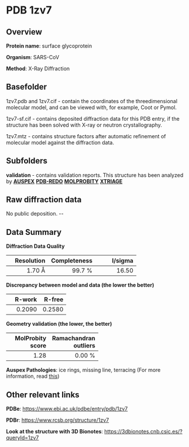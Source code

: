 # PDB 1zv7

## Overview

**Protein name**: surface glycoprotein

**Organism**: SARS-CoV

**Method**: X-Ray Diffraction

## Basefolder

1zv7.pdb and 1zv7.cif - contain the coordinates of the threedimensional molecular model, and can be viewed with, for example, Coot or Pymol.

1zv7-sf.cif - contains deposited diffraction data for this PDB entry, if the structure has been solved with X-ray or neutron crystallography.

1zv7.mtz - contains structure factors after automatic refinement of molecular model against the diffraction data.

## Subfolders





**validation** - contains validation reports. This structure has been analyzed by [**AUSPEX**](https://github.com/thorn-lab/coronavirus_structural_task_force/tree/master/pdb/surface_glycoprotein/SARS-CoV/1zv7/validation/auspex) [**PDB-REDO**](https://github.com/thorn-lab/coronavirus_structural_task_force/tree/master/pdb/surface_glycoprotein/SARS-CoV/1zv7/validation/pdb-redo) [**MOLPROBITY**](https://github.com/thorn-lab/coronavirus_structural_task_force/tree/master/pdb/surface_glycoprotein/SARS-CoV/1zv7/validation/molprobity) [**XTRIAGE**](https://github.com/thorn-lab/coronavirus_structural_task_force/blob/master/pdb/surface_glycoprotein/SARS-CoV/1zv7/validation/Xtriage_output.log) 

## Raw diffraction data

No public deposition. --<br> 

## Data Summary
**Diffraction Data Quality**

|   | Resolution | Completeness| I/sigma |
|---|-------------:|----------------:|--------------:|
|   |1.70 Å|99.7  %|<img width=50/>16.50|

**Discrepancy between model and data (the lower the better)**

|   | **R-work**| **R-free**   
|---|-------------:|----------------:|           
||  0.2090|  0.2580|

**Geometry validation (the lower, the better)**

|   |**MolProbity<br>score**| **Ramachandran<br>outliers** 
|---|-------------:|----------------:|
||  1.28|  0.00 %|

**Auspex Pathologies**: ice rings, missing line, terracing (For more information, read [this](https://github.com/thorn-lab/coronavirus_structural_task_force/blob/master/pdb/surface_glycoprotein/SARS-CoV/1zv7/validation/auspex/1zv7_auspex_comments.txt))

 



## Other relevant links 
**PDBe**:  https://www.ebi.ac.uk/pdbe/entry/pdb/1zv7
 
**PDBr**: https://www.rcsb.org/structure/1zv7 

**Look at the structure with 3D Bionotes**: https://3dbionotes.cnb.csic.es/?queryId=1zv7


